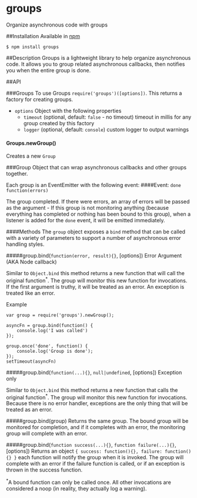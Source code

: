 # groups
Organize asynchronous code with groups


##Installation
Available in [npm](https://www.npmjs.org/package/groups)
```
$ npm install groups
```

##Description
Groups is a lightweight library to help organize asynchronous code.  It allows you to group related asynchronous callbacks, then notifies you when the entire group is done.


##API

###Groups
To use Groups `require('groups')([options])`. This returns a factory for creating groups.
- `options` Object with the following properties
    - `timeout` (optional, default: `false` - no timeout) timeout in millis for any group created by this factory 
    - `logger` (optional, default: `console`) custom logger to output warnings

#### Groups.newGroup()
Creates a new `Group`

###Group
Object that can wrap asynchronous callbacks and other groups together.

Each group is an EventEmitter with the following event:
####Event: `done` 
`function(errors)` 

The group completed.  If there were errors, an array of errors will be passed as the argument - If this group is not monitoring anything (because everything has completed or nothing has been bound to this group), when a listener is added for the `done` event, it will be emitted immediately.

####Methods
The `group` object exposes a `bind` method that can be called with a variety of parameters to support a number of asynchronous error handling styles.

#####group.bind(`function(error, result){}`, [options])
Error Argument (AKA Node callback)

Similar to `Object.bind` this method returns a new function that will call the original function<sup>*</sup>.  The group will monitor this new function for invocations.  If the first argument is truthy, it will be treated as an error.  An exception is treated like an error.

Example
```
var group = require('groups').newGroup();

asyncFn = group.bind(function() {
	console.log('I was called')
});

group.once('done', function() {
	console.log('Group is done');
});
setTimeout(asyncFn)
```

#####group.bind(`function(...){}`, `null|undefined`, [options])
Exception only

Similar to `Object.bind` this method returns a new function that calls the original function<sup>*</sup>.  The group will monitor this new function for invocations.  Because there is no error handler, exceptions are the only thing that will be treated as an error.

#####group.bind(group)
Returns the same group. The bound group will be monitored for completion, and if it completes with an error, the monitoring group will complete with an error.

#####group.bind(`function success(...){}`, `function failure(...){}`, [options])
Returns an object `{ success: function(){}, failure: function(){} }` each function will notify the group when it is invoked.  The group will complete with an error if the failure function is called, or if an exception is thrown in the success function.

<sup>*</sup>A bound function can only be called once.  All other invocations are considered a noop (in reality, they actually log a warning).
